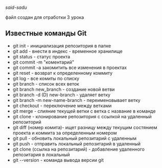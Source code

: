 *said-sadu*

файл создан для отработки 3 урока

## Известные команды Git

* git init - инициализация репозитория в папке
* git add - внести в индекс - временное хранилище 
* git status - статус проекта
* git commit -m "коментарий"
* git commit -a закомитить все изменения в проектах
* git reset - возврат к определенному коммиту
* git log - все комиты по списку
* git branch - список всех веток
* git branch new_branch - создание новой ветви
 * git branch -d (D) new-branch - удаляет ветку
 * git branch -m new-name-branch - переименовывает  ветку
 * git checkout - переключение между ветками
 * git merge - слияние текущей ветки с ветка с название в команде
 * git clone - клонирование репозитория с ссылкой на удаленный репозиторий
 * git diff (номер комита)- ищет разницу между текущим состянием проекта и коммита за определенным номером 
 * git pull -  обновить локальный репозитарий с удаленным 
 * git push - отправить локальный репозитарий в удаленный 
 * git clone (ссылка на репозитарий) - добавление удаленного репозитария в локальный
 * git --version - команда вывода версии git
